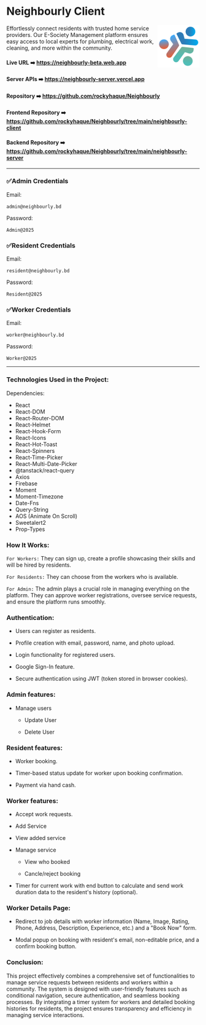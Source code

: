 # Neighbourly Client

<img src="public/logo.png" align="right" width="110" height="110" />

Effortlessly connect residents with trusted home service providers. Our E-Society Management platform ensures easy access to local experts for plumbing, electrical work, cleaning, and more within the community.


#### Live URL ➡️ https://neighbourly-beta.web.app

#### Server APIs ➡️ https://neighbourly-server.vercel.app

#### Repository ➡️ https://github.com/rockyhaque/Neighbourly

#### Frontend Repository ➡️ https://github.com/rockyhaque/Neighbourly/tree/main/neighbourly-client

#### Backend Repository ➡️ https://github.com/rockyhaque/Neighbourly/tree/main/neighbourly-server


<hr>

### ✅Admin Credentials

Email: 
```
admin@neighbourly.bd
```

Password: 
```
Admin@2025
```

### ✅Resident Credentials

Email: 
```
resident@neighbourly.bd
```

Password: 
```
Resident@2025
```

### ✅Worker Credentials

Email: 
```
worker@neighbourly.bd
```

Password: 
```
Worker@2025
```
<hr>

### Technologies Used in the Project:

Dependencies:
- React
- React-DOM 
- React-Router-DOM 
- React-Helmet 
- React-Hook-Form 
- React-Icons 
- React-Hot-Toast 
- React-Spinners 
- React-Time-Picker 
- React-Multi-Date-Picker 
- @tanstack/react-query 
- Axios
- Firebase 
- Moment 
- Moment-Timezone 
- Date-Fns 
- Query-String 
- AOS (Animate On Scroll)
- Sweetalert2 
- Prop-Types 

### How It Works:

`For Workers:` They can sign up, create a profile showcasing their skills and will be hired by residents.

`For Residents:` They can choose from the workers who is available.

`For Admin:` The admin plays a crucial role in managing everything on the platform. They can approve worker registrations, oversee service requests, and ensure the platform runs smoothly.

### Authentication:

- Users can register as residents.

- Profile creation with email, password, name, and photo upload.

- Login functionality for registered users.

- Google Sign-In feature.

- Secure authentication using JWT (token stored in browser cookies).

### Admin features:

- Manage users 

    - Update User

    - Delete User


### Resident features:

- Worker booking.

- Timer-based status update for worker upon booking confirmation.

- Payment via hand cash.



### Worker features:

- Accept work requests.

- Add Service

- View added service

- Manage service

    - View who booked

    - Cancle/reject booking

- Timer for current work with end button to calculate and send work duration data to the resident's history (optional).


### Worker Details Page:

- Redirect to job details with worker information (Name, Image, Rating, Phone, Address, Description, Experience, etc.) and a "Book Now" form.

- Modal popup on booking with resident's email, non-editable price, and a confirm booking button.


### Conclusion:

This project effectively combines a comprehensive set of functionalities to manage service requests between residents and workers within a community. The system is designed with user-friendly features such as conditional navigation, secure authentication, and seamless booking processes. By integrating a timer system for workers and detailed booking histories for residents, the project ensures transparency and efficiency in managing service interactions.